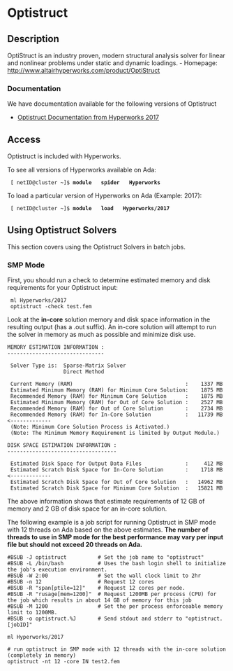 # Optistruct

## Description

OptiStruct is an industry proven, modern structural analysis solver for
linear and nonlinear problems under static and dynamic loadings. -
Homepage: <http://www.altairhyperworks.com/product/OptiStruct>

### Documentation

We have documentation available for the following versions of Optistruct

  - [Optistruct Documentation from
    Hyperworks 2017](https://hprc.tamu.edu/softwareDocs/hyperworks/2017/hwsolvers/hwsolvers.htm?ug_altair_optistruct.htm)

## Access

Optistruct is included with Hyperworks.

To see all versions of Hyperworks available on Ada:

` [ netID@cluster ~]$ `**`module   spider   Hyperworks`**

To load a particular version of Hyperworks on Ada (Example: 2017):

` [ netID@cluster ~]$ `**`module   load   Hyperworks/2017`**

## Using Optistruct Solvers

This section covers using the Optistruct Solvers in batch jobs.

### SMP Mode

First, you should run a check to determine estimated memory and disk
requirements for your Optistruct input:

` ml Hyperworks/2017 `  
` optistruct -check test.fem`

Look at the **in-core** solution memory and disk space information in
the resulting output (has a .out suffix). An in-core solution will
attempt to run the solver in memory as much as possible and minimize
disk use.

    MEMORY ESTIMATION INFORMATION :
    -------------------------------                                                                                                                                                                                                                                                                             
                                                                                                                                                                                                                                                                                                                
     Solver Type is:  Sparse-Matrix Solver                                                                                                                                                                                                                                                                      
                      Direct Method                                                                                                                                                                                                                                                                             
                                                                                                                                                                                                                                                                                                                
     Current Memory (RAM)                                    :    1337 MB                                                                                                                                                                                                                                       
     Estimated Minimum Memory (RAM) for Minimum Core Solution:    1875 MB                                                                                                                                                                                                                                       
     Recommended Memory (RAM) for Minimum Core Solution      :    1875 MB                                                                                                                                                                                                                                       
     Estimated Minimum Memory (RAM) for Out of Core Solution :    2527 MB                                                                                                                                                                                                                                       
     Recommended Memory (RAM) for Out of Core Solution       :    2734 MB                                                                                                                                                                                                                                       
     Recommended Memory (RAM) for In-Core Solution           :   11739 MB   <-------------                                                                                                                                                                                                                      
     (Note: Minimum Core Solution Process is Activated.)                                                                                                                                                                                                                                                        
     (Note: The Minimum Memory Requirement is limited by Output Module.)
    
    DISK SPACE ESTIMATION INFORMATION :                                                                                                                                                                                                                                                                         
    -----------------------------------                                                                                                                                                                                                                                                                         
                                                                                                                                                                                                                                                                                                                
     Estimated Disk Space for Output Data Files              :     412 MB                                                                                                                                                                                                                                       
     Estimated Scratch Disk Space for In-Core Solution       :    1718 MB   <-------------                                                                                                                                                                                                                      
     Estimated Scratch Disk Space for Out of Core Solution   :   14962 MB                                                                                                                                                                                                                                       
     Estimated Scratch Disk Space for Minimum Core Solution  :   15821 MB 

The above information shows that estimate requirements of 12 GB of
memory and 2 GB of disk space for an in-core solution.

The following example is a job script for running Optistruct in SMP mode
with 12 threads on Ada based on the above estimates. **The number of
threads to use in SMP mode for the best performance may vary per input
file but should not exceed 20 threads on Ada.**

    #BSUB -J optistruct          # Set the job name to "optistruct"
    #BSUB -L /bin/bash           # Uses the bash login shell to initialize the job's execution environment.                                                                                                                                                                                                     
    #BSUB -W 2:00                # Set the wall clock limit to 2hr                                                                                                                                                                                                                                              
    #BSUB -n 12                  # Request 12 cores                                                                                                                                                                                                                                                             
    #BSUB -R "span[ptile=12]"    # Request 12 cores per node.                                                                                                                                                                                                                                                   
    #BSUB -R "rusage[mem=1200]"  # Request 1200MB per process (CPU) for the job which results in about 14 GB of memory for this job                                                                                                                                                                             
    #BSUB -M 1200                # Set the per process enforceable memory limit to 1200MB.                                                                                                                                                                                                                      
    #BSUB -o optistruct.%J       # Send stdout and stderr to "optistruct.[jobID]"                                                                                                                                                                                                                               
                                                                                                                                                                                                                                                                                                                
    ml Hyperworks/2017                                                                                                                                                                                                                                                                                          
                                                                                                                                                                                                                                                                                                                
    # run optistruct in SMP mode with 12 threads with the in-core solution (completely in memory)                                                                                                                                                                                                               
    optistruct -nt 12 -core IN test2.fem

